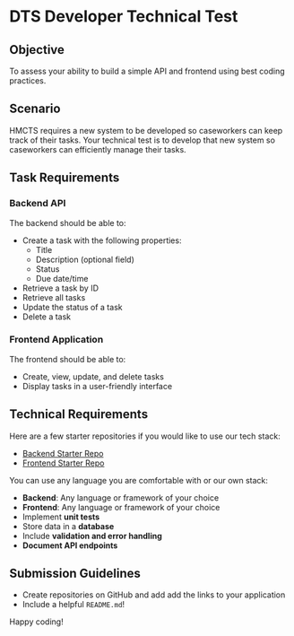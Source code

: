 # DTS Developer Technical Test

## Objective
To assess your ability to build a simple API and frontend using best coding practices.

## Scenario
HMCTS requires a new system to be developed so caseworkers can keep track of their tasks. Your technical test is to develop that new system so caseworkers can efficiently manage their tasks.

## Task Requirements

### Backend API
The backend should be able to:
- Create a task with the following properties:
  - Title
  - Description (optional field)
  - Status
  - Due date/time
- Retrieve a task by ID
- Retrieve all tasks
- Update the status of a task
- Delete a task

### Frontend Application
The frontend should be able to:
- Create, view, update, and delete tasks
- Display tasks in a user-friendly interface

## Technical Requirements
Here are a few starter repositories if you would like to use our tech stack:
- [Backend Starter Repo](https://github.com/hmcts/hmcts-dev-test-backend)
- [Frontend Starter Repo](https://github.com/hmcts/hmcts-dev-test-frontend)

You can use any language you are comfortable with or our own stack:
- **Backend**: Any language or framework of your choice
- **Frontend**: Any language or framework of your choice
- Implement **unit tests**
- Store data in a **database**
- Include **validation and error handling**
- **Document API endpoints**

## Submission Guidelines
- Create repositories on GitHub and add add the links to your application
- Include a helpful `README.md`!

Happy coding!
